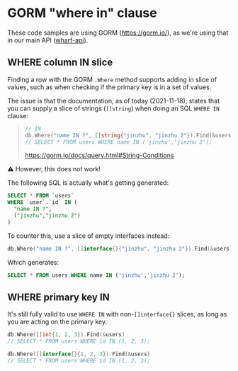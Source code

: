 # GORM "where in" clause

These code samples are using GORM (<https://gorm.io/>), as we're using
that in our main API ([wharf-api](https://github.com/iver-wharf/wharf-api)).

## WHERE column IN slice

Finding a row with the GORM `.Where` method supports adding in slice of values,
such as when checking if the primary key is in a set of values.

The issue is that the documentation, as of today (2021-11-18), states that you
can supply a slice of strings (`[]string`) when doing an SQL `WHERE IN` clause:

> ```go
> // IN
> db.Where("name IN ?", []string{"jinzhu", "jinzhu 2"}).Find(&users)
> // SELECT * FROM users WHERE name IN ('jinzhu','jinzhu 2');
> ```
>
> <https://gorm.io/docs/query.html#String-Conditions>

:warning: However, this does not work!

The following SQL is actually what's getting generated:

```sql
SELECT * FROM `users`
WHERE `user`.`id` IN (
  "name IN ?",
  ("jinzhu","jinzhu 2")
)
```

To counter this, use a slice of empty interfaces instead:

```go
db.Where("name IN ?", []interface{}{"jinzhu", "jinzhu 2"}).Find(&users)
```

Which generates:

```sql
SELECT * FROM users WHERE name IN ('jinzhu','jinzhu 2');
```

## WHERE primary key IN

It's still fully valid to use `WHERE IN` with non-`[]interface{}` slices, as
long as you are acting on the primary key.

```go
db.Where([]int{1, 2, 3}).Find(&users)
// SELECT * FROM users WHERE id IN (1, 2, 3);

db.Where([]interface{}{1, 2, 3}).Find(&users)
// SELECT * FROM users WHERE id IN (1, 2, 3);
```
